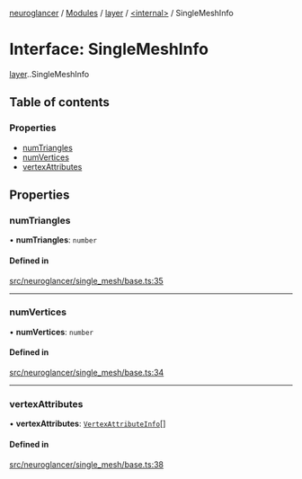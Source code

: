 [neuroglancer](../README.md) / [Modules](../modules.md) / [layer](../modules/layer.md) / [<internal\>](../modules/layer._internal_.md) / SingleMeshInfo

# Interface: SingleMeshInfo

[layer](../modules/layer.md).[<internal>](../modules/layer._internal_.md).SingleMeshInfo

## Table of contents

### Properties

- [numTriangles](layer._internal_.SingleMeshInfo.md#numtriangles)
- [numVertices](layer._internal_.SingleMeshInfo.md#numvertices)
- [vertexAttributes](layer._internal_.SingleMeshInfo.md#vertexattributes)

## Properties

### numTriangles

• **numTriangles**: `number`

#### Defined in

[src/neuroglancer/single_mesh/base.ts:35](https://github.com/ActiveBrainAtlas2/neuroglancer/blob/540617bc/src/neuroglancer/single_mesh/base.ts#L35)

___

### numVertices

• **numVertices**: `number`

#### Defined in

[src/neuroglancer/single_mesh/base.ts:34](https://github.com/ActiveBrainAtlas2/neuroglancer/blob/540617bc/src/neuroglancer/single_mesh/base.ts#L34)

___

### vertexAttributes

• **vertexAttributes**: [`VertexAttributeInfo`](layer._internal_.VertexAttributeInfo-1.md)[]

#### Defined in

[src/neuroglancer/single_mesh/base.ts:38](https://github.com/ActiveBrainAtlas2/neuroglancer/blob/540617bc/src/neuroglancer/single_mesh/base.ts#L38)
